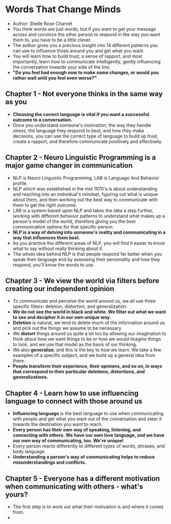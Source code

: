 # Words That Change Minds

- Author: Shelle Rose Charvet
- You think words are just words, but if you want to get your message across and convince the other person to respond in the way you want them to, you have to be a little clever.
- The author gives you a precious insight into 14 different patterns you can use to influence those around you and get what you want.
- You will learn how to build trust, a sense of rapport, and most importantly, learn how to communicate intelligently, gently influencing the conversation towards your side of the line.
- **"Do you feel bad enough now to make some changes, or would you rather wait until you feel even worse?"**

## Chapter 1 - Not everyone thinks in the same way as you
- **Choosing the correct language is vital if you want a successful outcome to a conversation.**
- Once you understand someone's motivation, the way they handle stress, the language they respond to best, and how they make decisions, you can use the correct type of language to build up trust, create a rapport, and therefore communicate positively and effectively.

## Chapter 2 - Neuro Linguistic Programming is a major game changer in communication
- NLP is Neuro Linguistic Programming, LAB is Language And Behavior profile.
- NLP which was established in the mid 1970's is about understanding and reaching into an individual's mindset, figuring out what is unique about them, and then working out the best way to communicate with them to get the right outcome.
- LAB is a system based upon NLP and takes the idea a step further, working with different behavior patterns to understand what makes up a person's model of the world, therefore giving you the best communication options for that specific person.
- **NLP is a way of delving into someone's reality and communicating in a way that influences them best.**
- As you practice the different areas of NLP, you will find it easier to know what to say without really thinking about it.
- The whole idea behind NLP is that people respond far better when you speak their language and by assessing their personality and how they respond, you'll know the words to use.

## Chapter 3 - We view the world via filters before creating our independent opinion
- To communicate and perceive the world around us, we all use three specific filters: deletion, distortion, and generalization.
- **We do not see the world in black and white. We filter out what we want to see and decipher it in our own unique way.**
- **Deletion** is natural, we tend to delete much of the information around us and pick out the things we assume to be necessary.
- We **distort** things around us quite a lot too by allowing our imagination to think about how we want things to be or how we would imagine things to look, and we use that model as the basis of our thinking.
- We also **generalize**, and this is the key to how we learn. We take a few examples of a specific subject, and we build up a general idea from there.
- **People transform their experience, their opinions, and so on, in ways that correspond to their particular deletions, distortions, and generalizations.**

## Chapter 4 - Learn how to use influencing language to connect with those around us
- **Influencing language** is the best language to use when communicating with people and get what you want out of the conversation and steer it towards the destination you want to reach.
- **Every person has their own way of speaking, listening, and connecting with others. We have our own love language, and we have our own way of communicating, too. We're unique!**
- Every person reacts differently to different types of words, phrases, and body language.
- **Understanding a person's way of communicating helps to reduce misunderstandings and conflicts.**

## Chapter 5 - Everyone has a different motivation when communicating with others - what's yours?
- The first step is to work out what their motivation is and where it comes from.
- 
